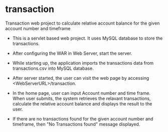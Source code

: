 # transaction
Transaction web project to calculate relative account balance for the given account number and timeframe

- This is a servlet based web project. It uses MySQL database to store the transactions.

- After configuring the WAR in Web Server, start the server.

- While starting up, the application imports the transactions data from transactions.csv into MySQL database.

- After server started, the user can visit the web page by accessing \<WebServerURL\>/transaction.

- In the home page, user can input Account number and time frame. When user submits, the system retrieves the relavant transactions, calculate the relative account balance and displays the result to the user.

- If there are no transactions found for the given account number and timeframe, then "No Transactions found" message displayed.
